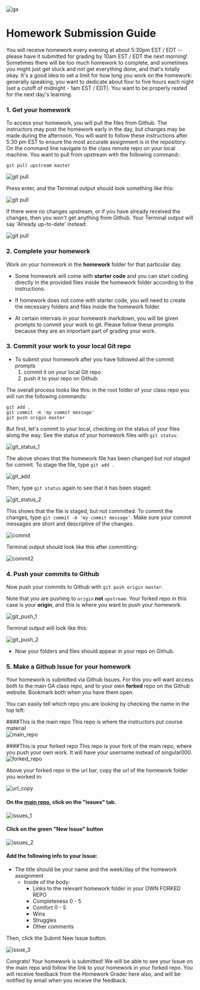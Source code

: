 ![ga](http://mobbook.generalassemb.ly/ga_cog.png)
# Homework Submission Guide

You will receive homework every evening at about 5:30pm EST / EDT -- please have it submitted for grading by 10am EST / EDT the next morning! Sometimes there will be too much homework to complete, and sometimes you might just get stuck and not get everything done, and that's totally okay. It's a good idea to set a limit for how long you work on the homework: generally speaking, you want to dedicate about four to five hours each night (set a cutoff of midnight - 1am EST / EDT). You want to be properly rested for the next day's learning.


### 1. Get your homework


To access your homework, you will pull the files from Github. The instructors may post the homework early in the day, but changes may be made during the afternoon. You will want to follow these instructions after 5:30 pm EST to ensure the most accurate assignment is in the repository.
On the command line navigate to the class remote repo on your local machine. You want to pull from upstream with the following command::

```
git pull upstream master
```

![git pull](http://i.imgur.com/CM8ltZk.png)

Press enter, and the Terminal output should look something like this:


![git pull](http://i.imgur.com/S4VqLtp.png)

If there were no changes upstream, or if you have already received the changes, then you won't get anything from Github. Your Terminal output will say 'Already up-to-date' instead:

![git pull](http://i.imgur.com/6U1PYMe.png)



### 2. Complete your homework

Work on your homework in the **homework** folder for that particular day.

- Some homework will come with **starter code** and you can start coding directly in the provided files inside the homework folder according to the instructions.

- If homework does not come with starter code, you will need to create the necessary folders and files inside the homework folder.

- At certain intervals in your homework markdown, you will be given prompts to commit your work to git. Please follow these prompts because they are an important part of grading your work.


### 3. Commit your work to your local Git repo

* To submit your homework after you have followed all the commit prompts
  1. commit it on your local Git repo
  2. push it to your repo on Github. 
  
The overall process looks like this: in the root folder of your class repo you will run the following commands:

```
git add .
git commit -m 'my commit message'
git push origin master
```

But first, let's commit to your local, checking on the status of your files along the way. See the status of your homework files with `git status`:  


![git_status_1](http://i.imgur.com/sJSzNQh.png)

The above shows that the homework file has been changed but not staged for commit. To stage the file, type `git add .`

![git_add](http://i.imgur.com/KwwUmUv.png)

Then, type `git status` again to see that it has been staged:

![git_status_2](http://i.imgur.com/objcvPV.png)

This shows that the file is staged, but not committed. To commit the changes, type `git commit -m 'my commit message'`. Make sure your commit messages are short and descriptive of the changes.

![commit](http://i.imgur.com/RqOMBem.png)

Terminal output should look like this after committing:

![commit2](http://i.imgur.com/B60hMaP.png)



### 4. Push your commits to Github

Now push your commits to Github with `git push origin master`.

Note that you are pushing to `origin` **not** `upstream`. Your forked repo in this case is your **origin**, and this is where you want to push your homework.

![git_push_1](http://i.imgur.com/GmHYWrM.png)

Terminal output will look like this:

![git_push_2](http://i.imgur.com/1GG7QZ1.png)

- Now your folders and files should appear in your repo on Github. 



### 5. Make a Github Issue for your homework

Your homework is submitted via Github Issues. For this you will want access both to the main GA class repo, and to your own **forked** repo on the Github website. Bookmark both when you have them open.

You can easily tell which repo you are looking by checking the name in the top left:

####This is the main repo
This repo is where the instructors put course material  
![main_repo](http://i.imgur.com/V5oOKxR.png)

####This is your forked repo
This repo is your fork of the main repo, where you push your own work. It will have your username instead of singular000.
![forked_repo](http://i.imgur.com/SiIrlKv.png)

Above your forked repo in the url bar, copy the url of the homework folder you worked in:

![url_copy](http://i.imgur.com/pYKA6Y4.png)

  


#### On the [main repo](https://github.com/ga-students/wdi-remote), click on the "issues" tab.

![issues_1](http://i.imgur.com/HCIcilp.png)


#### Click on the green "New Issue" button

![issues_2](http://i.imgur.com/iGcumCR.png)


#### Add the following info to your Issue:

* The title should be your name and the week/day of the homework assignment
	* Inside of the body:
		* Links to the relevant homework folder in your OWN FORKED REPO
		* Completeness 0 - 5
		* Comfort 0 - 5
		* Wins
		* Struggles
		* Other comments
		
Then, click the Submit New Issue button.

![issue_3](http://i.imgur.com/B2vfGOn.png)


Congrats! Your homework is submitted! We will be able to see your Issue on the main repo and follow the link to your homework in your forked repo. You will receive feedback from the Homework Grader here also, and will be notified by email when you receive the feedback.


